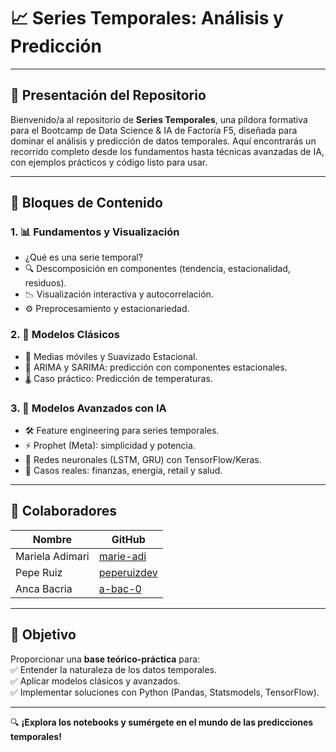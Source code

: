 # 📈 Series Temporales: Análisis y Predicción

---

## 🌟 Presentación del Repositorio

Bienvenido/a al repositorio de **Series Temporales**, una píldora formativa para el Bootcamp de Data Science & IA de Factoría F5, diseñada para dominar el análisis y predicción de datos temporales. Aquí encontrarás un recorrido completo desde los fundamentos hasta técnicas avanzadas de IA, con ejemplos prácticos y código listo para usar.

---

## 🧩 Bloques de Contenido

### 1. **📊 Fundamentos y Visualización**  
   - ¿Qué es una serie temporal?  
   - 🔍 Descomposición en componentes (tendencia, estacionalidad, residuos).  
   - 📉 Visualización interactiva y autocorrelación.  
   - ⚙️ Preprocesamiento y estacionariedad.  

### 2. **📜 Modelos Clásicos**  
   - 📅 Medias móviles y Suavizado Estacional.  
   - 🧮 ARIMA y SARIMA: predicción con componentes estacionales.    
   - 🌡️ Caso práctico: Predicción de temperaturas.  

### 3. **🤖 Modelos Avanzados con IA**  
   - 🛠️ Feature engineering para series temporales.  
   - ⚡ Prophet (Meta): simplicidad y potencia.  
   - 🧠 Redes neuronales (LSTM, GRU) con TensorFlow/Keras.  
   - 🚀 Casos reales: finanzas, energía, retail y salud.  

---

## 👥 Colaboradores  

| **Nombre**         | **GitHub**                          |  
|--------------------|-------------------------------------|  
| Mariela Adimari    | [marie-adi](https://github.com/marie-adi) |  
| Pepe Ruiz          | [peperuizdev](https://github.com/peperuizdev) |  
| Anca Bacria        | [a-bac-0](https://github.com/a-bac-0) |  

---

## 🎯 Objetivo  

Proporcionar una **base teórico-práctica** para:  
✅ Entender la naturaleza de los datos temporales.  
✅ Aplicar modelos clásicos y avanzados.  
✅ Implementar soluciones con Python (Pandas, Statsmodels, TensorFlow).  

---

🔍 **¡Explora los notebooks y sumérgete en el mundo de las predicciones temporales!**  

